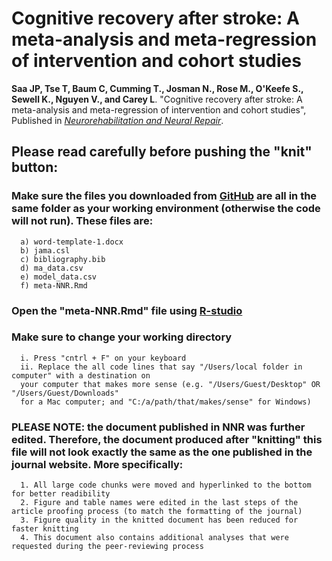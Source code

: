 # Cognitive recovery after stroke: A meta-analysis and meta-regression of intervention and cohort studies

**Saa JP, Tse T, Baum C, Cumming T., Josman N., Rose M., O'Keefe S., Sewell K., Nguyen V., and Carey L**. "Cognitive recovery after stroke: A meta-analysis and meta-regression of intervention and cohort studies", Published in [*Neurorehabilitation and Neural Repair*](https://journals.sagepub.com/doi/full/10.1177/15459683211017501).

## Please read carefully before pushing the "knit" button:

### Make sure the files you downloaded from [GitHub](https://github.com/jpsaa/meta-analysis-cognition) are all in the same folder as your working environment (otherwise the code will not run). These files are:
      a) word-template-1.docx
      b) jama.csl
      c) bibliography.bib
      d) ma_data.csv
      e) model_data.csv
      f) meta-NNR.Rmd

### Open the "meta-NNR.Rmd" file using [R-studio](https://www.rstudio.com/products/rstudio/download/)
### Make sure to change your working directory
      i. Press "cntrl + F" on your keyboard
      ii. Replace the all code lines that say "/Users/local folder in computer" with a destination on 
      your computer that makes more sense (e.g. "/Users/Guest/Desktop" OR "/Users/Guest/Downloads" 
      for a Mac computer; and "C:/a/path/that/makes/sense" for Windows)

### PLEASE NOTE: the document published in NNR was further edited. Therefore, the document produced after "knitting" this file will not look exactly the same as the one published in the journal website. More specifically:
      1. All large code chunks were moved and hyperlinked to the bottom for better readibility
      2. Figure and table names were edited in the last steps of the article proofing process (to match the formatting of the journal)
      3. Figure quality in the knitted document has been reduced for faster knitting
      4. This document also contains additional analyses that were requested during the peer-reviewing process
